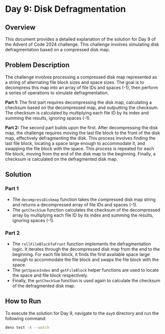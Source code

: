 # Day 9: Disk Defragmentation

## Overview

This document provides a detailed explanation of the solution for Day 9 of the
Advent of Code 2024 challenge. This challenge involves simulating disk
defragmentation based on a compressed disk map.

## Problem Description

The challenge involves processing a compressed disk map represented as a string
of alternating file block sizes and space sizes. The goal is to decompress this
map into an array of file IDs and spaces (-1), then perform a series of
operations to simulate defragmentation.

**Part 1:** The first part requires decompressing the disk map, calculating a
checksum based on the decompressed map, and outputting the checksum. The
checksum is calculated by multiplying each file ID by its index and summing the
results, ignoring spaces (-1).

**Part 2:** The second part builds upon the first. After decompressing the disk
map, the challenge requires moving the last file block to the front of the disk
map, effectively defragmenting the disk. This process involves finding the last
file block, locating a space large enough to accommodate it, and swapping the
file block with the space. This process is repeated for each file block, moving
from the end of the disk map to the beginning. Finally, a checksum is calculated
on the defragmented disk map.

## Solution

### Part 1

- The `decompressDiskmap` function takes the compressed disk map string and
  returns a decompressed array of file IDs and spaces (-1).
- The `getCheckSum` function calculates the checksum of the decompressed array
  by multiplying each file ID by its index and summing the results, ignoring
  spaces (-1).

### Part 2

- The `rollFileBlockToFront` function implements the defragmentation logic. It
  iterates through the decompressed disk map from the end to the beginning. For
  each file block, it finds the first available space large enough to
  accommodate the file block and swaps the file block with the space.
- The `getSpaceIndex` and `getFileBlock` helper functions are used to locate the
  space and file block respectively.
- Finally, the `getCheckSum` function is used again to calculate the checksum of
  the defragmented disk map.

## How to Run

To execute the solution for Day 9, navigate to the `day9` directory and run the
following command:

```bash
deno test -A --watch
```
